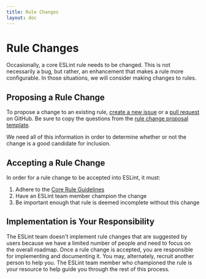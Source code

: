 ```yaml
---
title: Rule Changes
layout: doc
---
```

<!-- Note: No pull requests accepted for this file. See README.md in the root directory for details. -->

# Rule Changes

Occasionally, a core ESLint rule needs to be changed. This is not necessarily a bug, but rather, an enhancement that makes a rule more configurable. In those situations, we will consider making changes to rules.

## Proposing a Rule Change

To propose a change to an existing rule, [create a new issue](https://github.com/eslint/eslint/issues/new) or a [pull request](/docs/developer-guide/contributing/pull-requests) on GitHub. Be sure to copy the questions from the [rule change proposal template](https://github.com/eslint/eslint/blob/master/templates/rule-change-proposal).

We need all of this information in order to determine whether or not the change is a good candidate for inclusion.

## Accepting a Rule Change

In order for a rule change to be accepted into ESLint, it must:

1. Adhere to the [Core Rule Guidelines](new-rules#core-rule-guidelines)
1. Have an ESLint team member champion the change
1. Be important enough that rule is deemed incomplete without this change

## Implementation is Your Responsibility

The ESLint team doesn't implement rule changes that are suggested by users because we have a limited number of people and need to focus on the overall roadmap. Once a rule change is accepted, you are responsible for implementing and documenting it. You may, alternately, recruit another person to help you. The ESLint team member who championed the rule is your resource to help guide you through the rest of this process.
